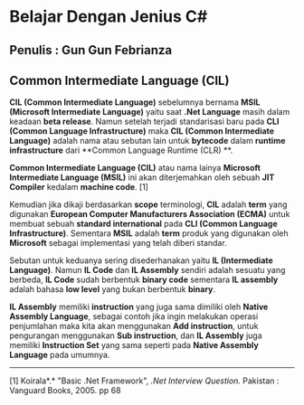 # Belajar Dengan Jenius C#

## Penulis : Gun Gun Febrianza

## Common Intermediate Language (CIL)

**CIL (Common Intermediate Language)** sebelumnya bernama **MSIL (Microsoft Intermediate Language)** yaitu saat **.Net Language** masih dalam keadaan **beta release**. Namun setelah terjadi standarisasi baru pada **CLI (Common Language Infrastructure)** maka **CIL (Common Intermediate Language)** adalah nama atau sebutan lain untuk **bytecode** dalam **runtime infrastructure** dari **Common Language Runtime (CLR) **. 

**Common Intermediate Language (CIL)** atau nama lainya **Microsoft Intermediate Language (MSIL)** ini akan diterjemahkan oleh sebuah **JIT Compiler** kedalam **machine code**. [1]

Kemudian jika dikaji berdasarkan **scope** terminologi, **CIL** adalah **term** yang digunakan **European Computer Manufacturers Association (ECMA)** untuk membuat sebuah **standard international** pada **CLI (Common Language Infrastructure)**. Sementara **MSIL** adalah **term** produk yang digunakan oleh **Microsoft** sebagai implementasi yang telah diberi standar. 

Sebutan untuk keduanya sering disederhanakan yaitu **IL (Intermediate Language)**.  Namun **IL Code** dan **IL Assembly** sendiri adalah sesuatu yang berbeda, **IL Code** sudah berbentuk **binary code** sementara **IL assembly** adalah bahasa **low level** yang bukan berbentuk **binary**.

**IL Assembly** memiliki **instruction** yang juga sama dimiliki oleh **Native Assembly Language**, sebagai contoh jika ingin melakukan operasi penjumlahan maka kita akan menggunakan **Add instruction**, untuk pengurangan menggunakan **Sub instruction**, dan **IL Assembly** juga memiliki **Instruction Set** yang sama seperti pada **Native Assembly Language** pada umumnya. 

---------------------

[1] Koirala*.* "Basic .Net Framework", *.Net Interview Question.* Pakistan : Vanguard Books, 2005. pp 68